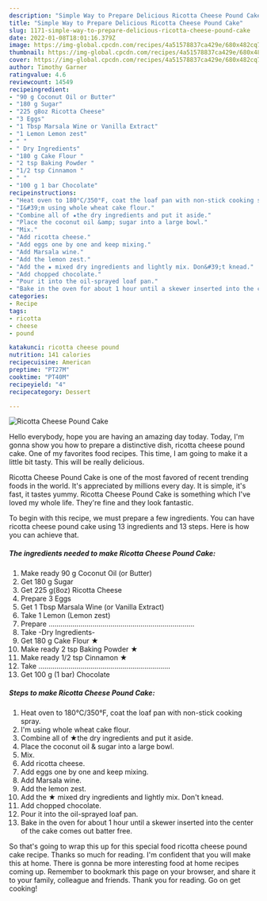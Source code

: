 ```yaml
---
description: "Simple Way to Prepare Delicious Ricotta Cheese Pound Cake"
title: "Simple Way to Prepare Delicious Ricotta Cheese Pound Cake"
slug: 1171-simple-way-to-prepare-delicious-ricotta-cheese-pound-cake
date: 2022-01-08T18:01:16.379Z
image: https://img-global.cpcdn.com/recipes/4a51578837ca429e/680x482cq70/ricotta-cheese-pound-cake-recipe-main-photo.jpg
thumbnail: https://img-global.cpcdn.com/recipes/4a51578837ca429e/680x482cq70/ricotta-cheese-pound-cake-recipe-main-photo.jpg
cover: https://img-global.cpcdn.com/recipes/4a51578837ca429e/680x482cq70/ricotta-cheese-pound-cake-recipe-main-photo.jpg
author: Timothy Garner
ratingvalue: 4.6
reviewcount: 14549
recipeingredient:
- "90 g Coconut Oil or Butter"
- "180 g Sugar"
- "225 g8oz Ricotta Cheese"
- "3 Eggs"
- "1 Tbsp Marsala Wine or Vanilla Extract"
- "1 Lemon Lemon zest"
- " "
- " Dry Ingredients"
- "180 g Cake Flour "
- "2 tsp Baking Powder "
- "1/2 tsp Cinnamon "
- " "
- "100 g 1 bar Chocolate"
recipeinstructions:
- "Heat oven to 180°C/350°F, coat the loaf pan with non-stick cooking spray."
- "I&#39;m using whole wheat cake flour."
- "Combine all of ★the dry ingredients and put it aside."
- "Place the coconut oil &amp; sugar into a large bowl."
- "Mix."
- "Add ricotta cheese."
- "Add eggs one by one and keep mixing."
- "Add Marsala wine."
- "Add the lemon zest."
- "Add the ★ mixed dry ingredients and lightly mix. Don&#39;t knead."
- "Add chopped chocolate."
- "Pour it into the oil-sprayed loaf pan."
- "Bake in the oven for about 1 hour until a skewer inserted into the center of the cake comes out batter free."
categories:
- Recipe
tags:
- ricotta
- cheese
- pound

katakunci: ricotta cheese pound 
nutrition: 141 calories
recipecuisine: American
preptime: "PT27M"
cooktime: "PT40M"
recipeyield: "4"
recipecategory: Dessert

---
```



![Ricotta Cheese Pound Cake](https://img-global.cpcdn.com/recipes/4a51578837ca429e/680x482cq70/ricotta-cheese-pound-cake-recipe-main-photo.jpg)

Hello everybody, hope you are having an amazing day today. Today, I'm gonna show you how to prepare a distinctive dish, ricotta cheese pound cake. One of my favorites food recipes. This time, I am going to make it a little bit tasty. This will be really delicious.

Ricotta Cheese Pound Cake is one of the most favored of recent trending foods in the world. It's appreciated by millions every day. It is simple, it's fast, it tastes yummy. Ricotta Cheese Pound Cake is something which I've loved my whole life. They're fine and they look fantastic.




To begin with this recipe, we must prepare a few ingredients. You can have ricotta cheese pound cake using 13 ingredients and 13 steps. Here is how you can achieve that.

<!--inarticleads1-->

##### The ingredients needed to make Ricotta Cheese Pound Cake:

1. Make ready 90 g Coconut Oil (or Butter)
1. Get 180 g Sugar
1. Get 225 g(8oz) Ricotta Cheese
1. Prepare 3 Eggs
1. Get 1 Tbsp Marsala Wine (or Vanilla Extract)
1. Take 1 Lemon (Lemon zest)
1. Prepare  .........................................................................
1. Take  -Dry Ingredients-
1. Get 180 g Cake Flour ★
1. Make ready 2 tsp Baking Powder ★
1. Make ready 1/2 tsp Cinnamon ★
1. Take  ..................................................................
1. Get 100 g (1 bar) Chocolate




<!--inarticleads2-->

##### Steps to make Ricotta Cheese Pound Cake:

1. Heat oven to 180°C/350°F, coat the loaf pan with non-stick cooking spray.
1. I&#39;m using whole wheat cake flour.
1. Combine all of ★the dry ingredients and put it aside.
1. Place the coconut oil &amp; sugar into a large bowl.
1. Mix.
1. Add ricotta cheese.
1. Add eggs one by one and keep mixing.
1. Add Marsala wine.
1. Add the lemon zest.
1. Add the ★ mixed dry ingredients and lightly mix. Don&#39;t knead.
1. Add chopped chocolate.
1. Pour it into the oil-sprayed loaf pan.
1. Bake in the oven for about 1 hour until a skewer inserted into the center of the cake comes out batter free.




So that's going to wrap this up for this special food ricotta cheese pound cake recipe. Thanks so much for reading. I'm confident that you will make this at home. There is gonna be more interesting food at home recipes coming up. Remember to bookmark this page on your browser, and share it to your family, colleague and friends. Thank you for reading. Go on get cooking!
